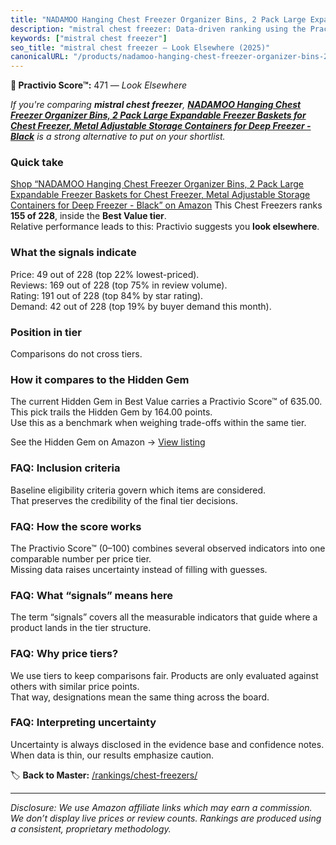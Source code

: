 ```yaml
---
title: "NADAMOO Hanging Chest Freezer Organizer Bins, 2 Pack Large Expandable Freezer Baskets for Chest Freezer, Metal Adjustable Storage Containers for Deep Freezer - Black"
description: "mistral chest freezer: Data-driven ranking using the Practivio Score™. Positioned by quality, value, demand, findability, momentum."
keywords: ["mistral chest freezer"]
seo_title: "mistral chest freezer — Look Elsewhere (2025)"
canonicalURL: "/products/nadamoo-hanging-chest-freezer-organizer-bins-2-pack-large-expandable-freezer-baskets-for-chest-freezer-metal-adjustable-storage-containers-for-deep-freezer-black-B0DLW9TD5D/"
---
```


**🚫 Practivio Score™:** 471 — _Look Elsewhere_


*If you're comparing **mistral chest freezer**, **[NADAMOO Hanging Chest Freezer Organizer Bins, 2 Pack Large Expandable Freezer Baskets for Chest Freezer, Metal Adjustable Storage Containers for Deep Freezer - Black](https://www.amazon.com/dp/B0DLW9TD5D?tag=practivio-20)** is a strong alternative to put on your shortlist.*
### Quick take
[Shop “NADAMOO Hanging Chest Freezer Organizer Bins, 2 Pack Large Expandable Freezer Baskets for Chest Freezer, Metal Adjustable Storage Containers for Deep Freezer - Black” on Amazon](https://www.amazon.com/dp/B0DLW9TD5D?tag=practivio-20)
This Chest Freezers ranks **155 of 228**, inside the **Best Value tier**.  
Relative performance leads to this: Practivio suggests you **look elsewhere**.

### What the signals indicate
Price: 49 out of 228 (top 22% lowest-priced).  
Reviews: 169 out of 228 (top 75% in review volume).  
Rating: 191 out of 228 (top 84% by star rating).  
Demand: 42 out of 228 (top 19% by buyer demand this month).

### Position in tier
Comparisons do not cross tiers.

### How it compares to the Hidden Gem
The current Hidden Gem in Best Value carries a Practivio Score™ of 635.00.  
This pick trails the Hidden Gem by 164.00 points.  
Use this as a benchmark when weighing trade-offs within the same tier.  

See the Hidden Gem on Amazon → [View listing](https://www.amazon.com/dp/B07H463Q6Y?tag=practivio-20)

### FAQ: Inclusion criteria
Baseline eligibility criteria govern which items are considered.  
That preserves the credibility of the final tier decisions.

### FAQ: How the score works
The Practivio Score™ (0–100) combines several observed indicators into one comparable number per price tier.  
Missing data raises uncertainty instead of filling with guesses.

### FAQ: What “signals” means here
The term “signals” covers all the measurable indicators that guide where a product lands in the tier structure.

### FAQ: Why price tiers?
We use tiers to keep comparisons fair. Products are only evaluated against others with similar price points.  
That way, designations mean the same thing across the board.

### FAQ: Interpreting uncertainty
Uncertainty is always disclosed in the evidence base and confidence notes.  
When data is thin, our results emphasize caution.


🏷️ **Back to Master:** [/rankings/chest-freezers/](/rankings/chest-freezers/)

---
_Disclosure: We use Amazon affiliate links which may earn a commission. We don’t display live prices or review counts. Rankings are produced using a consistent, proprietary methodology._
